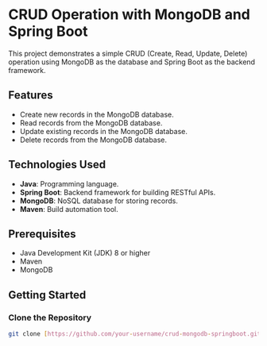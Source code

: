 # CRUD Operation with MongoDB and Spring Boot

This project demonstrates a simple CRUD (Create, Read, Update, Delete) operation using MongoDB as the database and Spring Boot as the backend framework.

## Features

- Create new records in the MongoDB database.
- Read records from the MongoDB database.
- Update existing records in the MongoDB database.
- Delete records from the MongoDB database.

## Technologies Used

- **Java**: Programming language.
- **Spring Boot**: Backend framework for building RESTful APIs.
- **MongoDB**: NoSQL database for storing records.
- **Maven**: Build automation tool.

## Prerequisites

- Java Development Kit (JDK) 8 or higher
- Maven
- MongoDB

## Getting Started

### Clone the Repository

```bash
git clone [https://github.com/your-username/crud-mongodb-springboot.git](https://github.com/Ornab95/CURD_Operstion_With_MongoDB.git)
